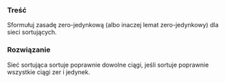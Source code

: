 ### Treść
Sformułuj zasadę zero-jedynkową (albo inaczej lemat zero-jedynkowy) dla sieci sortujących.

### Rozwiązanie
Sieć sortująca sortuje poprawnie dowolne ciągi, jeśli sortuje poprawnie wszystkie ciągi zer i jedynek.
